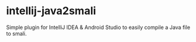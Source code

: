 intellij-java2smali
===================

Simple plugin for IntelliJ IDEA &amp; Android Studio to easily compile a Java file to smali.
